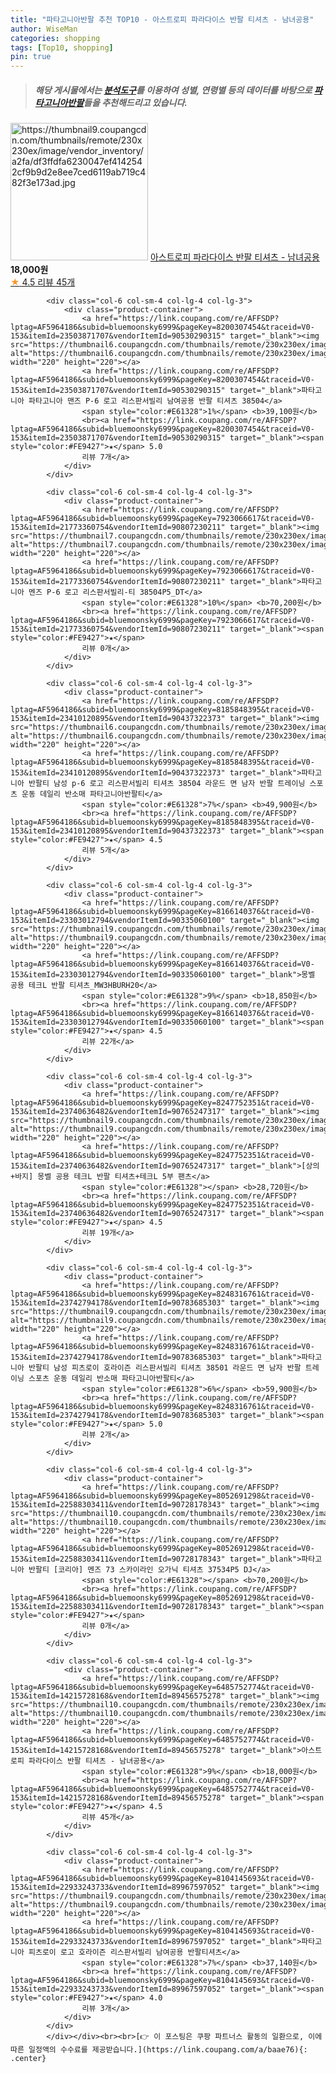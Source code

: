 ```yaml
---
title: "파타고니아반팔 추천 TOP10 - 아스트로피 파라다이스 반팔 티셔츠 - 남녀공용"
author: WiseMan
categories: shopping
tags: [Top10, shopping]
pin: true
---
```


> ##### 해당 게시물에서는 [**분석도구**](https://itemscout.io/)를 이용하여 **성별**, **연령별** 등의 데이터를 바탕으로 [**파타고니아반팔**](https://link.coupang.com/a/baae76)들을 추천해드리고 있습니다.
<div class="container"><div class="row">
            <div class="col-6 col-sm-4 col-lg-4 col-lg-3">
                <div class="product-container">
                    <a href="https://link.coupang.com/re/AFFSDP?lptag=AF5964186&subid=bluemoonsky6999&pageKey=6485752774&traceid=V0-153&itemId=14215728173&vendorItemId=89456575298" target="_blank"><img src="https://thumbnail9.coupangcdn.com/thumbnails/remote/230x230ex/image/vendor_inventory/a2fa/df3ffdfa6230047ef4142542cf9b9d2e8ee7ced6119ab719c482f3e173ad.jpg" alt="https://thumbnail9.coupangcdn.com/thumbnails/remote/230x230ex/image/vendor_inventory/a2fa/df3ffdfa6230047ef4142542cf9b9d2e8ee7ced6119ab719c482f3e173ad.jpg" width="220" height="220"></a>
                    <a href="https://link.coupang.com/re/AFFSDP?lptag=AF5964186&subid=bluemoonsky6999&pageKey=6485752774&traceid=V0-153&itemId=14215728173&vendorItemId=89456575298" target="_blank">아스트로피 파라다이스 반팔 티셔츠 - 남녀공용</a>
                    <span style="color:#E61328"></span> <b>18,000원</b>
                    <br><a href="https://link.coupang.com/re/AFFSDP?lptag=AF5964186&subid=bluemoonsky6999&pageKey=6485752774&traceid=V0-153&itemId=14215728173&vendorItemId=89456575298" target="_blank"><span style="color:#FE9427">★</span> 4.5
                    리뷰 45개</a>
                </div>
            </div>
            
            <div class="col-6 col-sm-4 col-lg-4 col-lg-3">
                <div class="product-container">
                    <a href="https://link.coupang.com/re/AFFSDP?lptag=AF5964186&subid=bluemoonsky6999&pageKey=8200307454&traceid=V0-153&itemId=23503871707&vendorItemId=90530290315" target="_blank"><img src="https://thumbnail6.coupangcdn.com/thumbnails/remote/230x230ex/image/vendor_inventory/fef3/5a240cde579a6066984756e6ca7e7e51a67e87d9fb7a84275c961c656393.jpg" alt="https://thumbnail6.coupangcdn.com/thumbnails/remote/230x230ex/image/vendor_inventory/fef3/5a240cde579a6066984756e6ca7e7e51a67e87d9fb7a84275c961c656393.jpg" width="220" height="220"></a>
                    <a href="https://link.coupang.com/re/AFFSDP?lptag=AF5964186&subid=bluemoonsky6999&pageKey=8200307454&traceid=V0-153&itemId=23503871707&vendorItemId=90530290315" target="_blank">파타고니아 파타고니아 맨즈 P-6 로고 리스판서빌리 남여공용 반팔 티셔츠 38504</a>
                    <span style="color:#E61328">1%</span> <b>39,100원</b>
                    <br><a href="https://link.coupang.com/re/AFFSDP?lptag=AF5964186&subid=bluemoonsky6999&pageKey=8200307454&traceid=V0-153&itemId=23503871707&vendorItemId=90530290315" target="_blank"><span style="color:#FE9427">★</span> 5.0
                    리뷰 7개</a>
                </div>
            </div>
            
            <div class="col-6 col-sm-4 col-lg-4 col-lg-3">
                <div class="product-container">
                    <a href="https://link.coupang.com/re/AFFSDP?lptag=AF5964186&subid=bluemoonsky6999&pageKey=7923066617&traceid=V0-153&itemId=21773360754&vendorItemId=90807230211" target="_blank"><img src="https://thumbnail7.coupangcdn.com/thumbnails/remote/230x230ex/image/vendor_inventory/e507/816a968495f0bbafe9e06adeca55f8cee46d6d854e46f12e176262d610ef.png" alt="https://thumbnail7.coupangcdn.com/thumbnails/remote/230x230ex/image/vendor_inventory/e507/816a968495f0bbafe9e06adeca55f8cee46d6d854e46f12e176262d610ef.png" width="220" height="220"></a>
                    <a href="https://link.coupang.com/re/AFFSDP?lptag=AF5964186&subid=bluemoonsky6999&pageKey=7923066617&traceid=V0-153&itemId=21773360754&vendorItemId=90807230211" target="_blank">파타고니아 멘즈 P-6 로고 리스판서빌리-티 38504P5_DT</a>
                    <span style="color:#E61328">10%</span> <b>70,200원</b>
                    <br><a href="https://link.coupang.com/re/AFFSDP?lptag=AF5964186&subid=bluemoonsky6999&pageKey=7923066617&traceid=V0-153&itemId=21773360754&vendorItemId=90807230211" target="_blank"><span style="color:#FE9427">★</span> 
                    리뷰 0개</a>
                </div>
            </div>
            
            <div class="col-6 col-sm-4 col-lg-4 col-lg-3">
                <div class="product-container">
                    <a href="https://link.coupang.com/re/AFFSDP?lptag=AF5964186&subid=bluemoonsky6999&pageKey=8185848395&traceid=V0-153&itemId=23410120895&vendorItemId=90437322373" target="_blank"><img src="https://thumbnail6.coupangcdn.com/thumbnails/remote/230x230ex/image/vendor_inventory/660b/4f8301f1c246298d2083420129c616b1081a8ea35e7388efa74576b46e0d.png" alt="https://thumbnail6.coupangcdn.com/thumbnails/remote/230x230ex/image/vendor_inventory/660b/4f8301f1c246298d2083420129c616b1081a8ea35e7388efa74576b46e0d.png" width="220" height="220"></a>
                    <a href="https://link.coupang.com/re/AFFSDP?lptag=AF5964186&subid=bluemoonsky6999&pageKey=8185848395&traceid=V0-153&itemId=23410120895&vendorItemId=90437322373" target="_blank">파타고니아 반팔티 남성 p-6 로고 리스판서빌리 티셔츠 38504 라운드 면 남자 반팔 트레이닝 스포츠 운동 데일리 반소매 파타고니아반팔티</a>
                    <span style="color:#E61328">7%</span> <b>49,900원</b>
                    <br><a href="https://link.coupang.com/re/AFFSDP?lptag=AF5964186&subid=bluemoonsky6999&pageKey=8185848395&traceid=V0-153&itemId=23410120895&vendorItemId=90437322373" target="_blank"><span style="color:#FE9427">★</span> 4.5
                    리뷰 5개</a>
                </div>
            </div>
            
            <div class="col-6 col-sm-4 col-lg-4 col-lg-3">
                <div class="product-container">
                    <a href="https://link.coupang.com/re/AFFSDP?lptag=AF5964186&subid=bluemoonsky6999&pageKey=8166140376&traceid=V0-153&itemId=23303012794&vendorItemId=90335060100" target="_blank"><img src="https://thumbnail9.coupangcdn.com/thumbnails/remote/230x230ex/image/vendor_inventory/dfac/989124c6af37db06ebc6a13d26e709435ae812abce6945464914757590f1.jpg" alt="https://thumbnail9.coupangcdn.com/thumbnails/remote/230x230ex/image/vendor_inventory/dfac/989124c6af37db06ebc6a13d26e709435ae812abce6945464914757590f1.jpg" width="220" height="220"></a>
                    <a href="https://link.coupang.com/re/AFFSDP?lptag=AF5964186&subid=bluemoonsky6999&pageKey=8166140376&traceid=V0-153&itemId=23303012794&vendorItemId=90335060100" target="_blank">몽벨 공용 테크L 반팔 티셔츠_MW3HBURH20</a>
                    <span style="color:#E61328">9%</span> <b>18,850원</b>
                    <br><a href="https://link.coupang.com/re/AFFSDP?lptag=AF5964186&subid=bluemoonsky6999&pageKey=8166140376&traceid=V0-153&itemId=23303012794&vendorItemId=90335060100" target="_blank"><span style="color:#FE9427">★</span> 4.5
                    리뷰 22개</a>
                </div>
            </div>
            
            <div class="col-6 col-sm-4 col-lg-4 col-lg-3">
                <div class="product-container">
                    <a href="https://link.coupang.com/re/AFFSDP?lptag=AF5964186&subid=bluemoonsky6999&pageKey=8247752351&traceid=V0-153&itemId=23740636482&vendorItemId=90765247317" target="_blank"><img src="https://thumbnail9.coupangcdn.com/thumbnails/remote/230x230ex/image/vendor_inventory/9c6c/7fc5c083aca24c864eff10a2575f0cb4cb57453df21d8d91ffb32570f3cd.jpg" alt="https://thumbnail9.coupangcdn.com/thumbnails/remote/230x230ex/image/vendor_inventory/9c6c/7fc5c083aca24c864eff10a2575f0cb4cb57453df21d8d91ffb32570f3cd.jpg" width="220" height="220"></a>
                    <a href="https://link.coupang.com/re/AFFSDP?lptag=AF5964186&subid=bluemoonsky6999&pageKey=8247752351&traceid=V0-153&itemId=23740636482&vendorItemId=90765247317" target="_blank">[상의+바지] 몽벨 공용 테크L 반팔 티셔츠+테크L 5부 팬츠</a>
                    <span style="color:#E61328"></span> <b>28,720원</b>
                    <br><a href="https://link.coupang.com/re/AFFSDP?lptag=AF5964186&subid=bluemoonsky6999&pageKey=8247752351&traceid=V0-153&itemId=23740636482&vendorItemId=90765247317" target="_blank"><span style="color:#FE9427">★</span> 4.5
                    리뷰 19개</a>
                </div>
            </div>
            
            <div class="col-6 col-sm-4 col-lg-4 col-lg-3">
                <div class="product-container">
                    <a href="https://link.coupang.com/re/AFFSDP?lptag=AF5964186&subid=bluemoonsky6999&pageKey=8248316761&traceid=V0-153&itemId=23742794178&vendorItemId=90783685303" target="_blank"><img src="https://thumbnail9.coupangcdn.com/thumbnails/remote/230x230ex/image/vendor_inventory/4aad/13a3e5ef7fc8ffa809195c17092002fdb95c04ea2db3a6d6b8e7152ed4c2.png" alt="https://thumbnail9.coupangcdn.com/thumbnails/remote/230x230ex/image/vendor_inventory/4aad/13a3e5ef7fc8ffa809195c17092002fdb95c04ea2db3a6d6b8e7152ed4c2.png" width="220" height="220"></a>
                    <a href="https://link.coupang.com/re/AFFSDP?lptag=AF5964186&subid=bluemoonsky6999&pageKey=8248316761&traceid=V0-153&itemId=23742794178&vendorItemId=90783685303" target="_blank">파타고니아 반팔티 남성 피츠로이 호라이즌 리스판서빌리 티셔츠 38501 라운드 면 남자 반팔 트레이닝 스포츠 운동 데일리 반소매 파타고니아반팔티</a>
                    <span style="color:#E61328">6%</span> <b>59,900원</b>
                    <br><a href="https://link.coupang.com/re/AFFSDP?lptag=AF5964186&subid=bluemoonsky6999&pageKey=8248316761&traceid=V0-153&itemId=23742794178&vendorItemId=90783685303" target="_blank"><span style="color:#FE9427">★</span> 5.0
                    리뷰 2개</a>
                </div>
            </div>
            
            <div class="col-6 col-sm-4 col-lg-4 col-lg-3">
                <div class="product-container">
                    <a href="https://link.coupang.com/re/AFFSDP?lptag=AF5964186&subid=bluemoonsky6999&pageKey=8052691298&traceid=V0-153&itemId=22588303411&vendorItemId=90728178343" target="_blank"><img src="https://thumbnail10.coupangcdn.com/thumbnails/remote/230x230ex/image/vendor_inventory/a7d2/66af49eed73da269c6ebc72aa89b5843b98e6390578155401ac51f29516a.jpg" alt="https://thumbnail10.coupangcdn.com/thumbnails/remote/230x230ex/image/vendor_inventory/a7d2/66af49eed73da269c6ebc72aa89b5843b98e6390578155401ac51f29516a.jpg" width="220" height="220"></a>
                    <a href="https://link.coupang.com/re/AFFSDP?lptag=AF5964186&subid=bluemoonsky6999&pageKey=8052691298&traceid=V0-153&itemId=22588303411&vendorItemId=90728178343" target="_blank">파타고니아 반팔티 [코리아] 멘즈 73 스카이라인 오가닉 티셔츠 37534P5 DJ</a>
                    <span style="color:#E61328"></span> <b>70,200원</b>
                    <br><a href="https://link.coupang.com/re/AFFSDP?lptag=AF5964186&subid=bluemoonsky6999&pageKey=8052691298&traceid=V0-153&itemId=22588303411&vendorItemId=90728178343" target="_blank"><span style="color:#FE9427">★</span> 
                    리뷰 0개</a>
                </div>
            </div>
            
            <div class="col-6 col-sm-4 col-lg-4 col-lg-3">
                <div class="product-container">
                    <a href="https://link.coupang.com/re/AFFSDP?lptag=AF5964186&subid=bluemoonsky6999&pageKey=6485752774&traceid=V0-153&itemId=14215728168&vendorItemId=89456575278" target="_blank"><img src="https://thumbnail10.coupangcdn.com/thumbnails/remote/230x230ex/image/vendor_inventory/558c/e19b4c0aa0bd5f8b19cd0954c8d44fa983212a390aefce628c4a07ba14d4.jpg" alt="https://thumbnail10.coupangcdn.com/thumbnails/remote/230x230ex/image/vendor_inventory/558c/e19b4c0aa0bd5f8b19cd0954c8d44fa983212a390aefce628c4a07ba14d4.jpg" width="220" height="220"></a>
                    <a href="https://link.coupang.com/re/AFFSDP?lptag=AF5964186&subid=bluemoonsky6999&pageKey=6485752774&traceid=V0-153&itemId=14215728168&vendorItemId=89456575278" target="_blank">아스트로피 파라다이스 반팔 티셔츠 - 남녀공용</a>
                    <span style="color:#E61328">9%</span> <b>18,000원</b>
                    <br><a href="https://link.coupang.com/re/AFFSDP?lptag=AF5964186&subid=bluemoonsky6999&pageKey=6485752774&traceid=V0-153&itemId=14215728168&vendorItemId=89456575278" target="_blank"><span style="color:#FE9427">★</span> 4.5
                    리뷰 45개</a>
                </div>
            </div>
            
            <div class="col-6 col-sm-4 col-lg-4 col-lg-3">
                <div class="product-container">
                    <a href="https://link.coupang.com/re/AFFSDP?lptag=AF5964186&subid=bluemoonsky6999&pageKey=8104145693&traceid=V0-153&itemId=22933243733&vendorItemId=89967597052" target="_blank"><img src="https://thumbnail9.coupangcdn.com/thumbnails/remote/230x230ex/image/vendor_inventory/0338/0a4c0fb8c005b53ca11ffbe1c6a3d2ce5149f6de563943d1f69a7e4fcc6a.jpg" alt="https://thumbnail9.coupangcdn.com/thumbnails/remote/230x230ex/image/vendor_inventory/0338/0a4c0fb8c005b53ca11ffbe1c6a3d2ce5149f6de563943d1f69a7e4fcc6a.jpg" width="220" height="220"></a>
                    <a href="https://link.coupang.com/re/AFFSDP?lptag=AF5964186&subid=bluemoonsky6999&pageKey=8104145693&traceid=V0-153&itemId=22933243733&vendorItemId=89967597052" target="_blank">파타고니아 피츠로이 로고 호라이즌 리스판서빌리 남여공용 반팔티셔츠</a>
                    <span style="color:#E61328">7%</span> <b>37,140원</b>
                    <br><a href="https://link.coupang.com/re/AFFSDP?lptag=AF5964186&subid=bluemoonsky6999&pageKey=8104145693&traceid=V0-153&itemId=22933243733&vendorItemId=89967597052" target="_blank"><span style="color:#FE9427">★</span> 4.0
                    리뷰 3개</a>
                </div>
            </div>
            </div></div><br><br>[👉 이 포스팅은 쿠팡 파트너스 활동의 일환으로, 이에 따른 일정액의 수수료를 제공받습니다.](https://link.coupang.com/a/baae76){: .center}